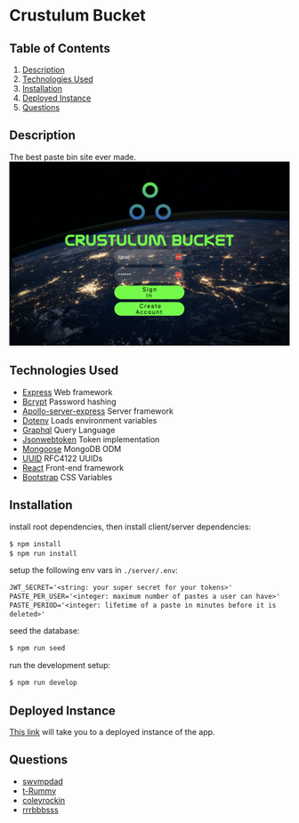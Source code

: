 # Crustulum Bucket

## Table of Contents

1. [Description](#Description)
1. [Technologies Used](#Technologies-Used)
1. [Installation](#Installation)
1. [Deployed Instance](#Deployed-Instance)
1. [Questions](#Questions)

## Description

The best paste bin site ever made.
![img](./client/public/images/Crustbuckethp.png)

## Technologies Used

- [Express](https://expressjs.com/) Web framework
- [Bcrypt](https://github.com/kelektiv/node.bcrypt.js) Password hashing
- [Apollo-server-express](https://www.npmjs.com/package/apollo-server-express) Server framework
- [Dotenv](https://www.npmjs.com/package/dotenv) Loads environment variables
- [Graphql](https://www.npmjs.com/package/graphql) Query Language
- [Jsonwebtoken](https://github.com/auth0/node-jsonwebtoken) Token implementation
- [Mongoose](https://github.com/Automattic/mongoose) MongoDB ODM
- [UUID](https://www.npmjs.com/package/uuid) RFC4122 UUIDs
- [React](https://reactjs.org/) Front-end framework
- [Bootstrap](https://getbootstrap.com/) CSS Variables

## Installation

install root dependencies, then install client/server dependencies:

```sh
$ npm install
$ npm run install
```

setup the following env vars in `./server/.env`:

```
JWT_SECRET='<string: your super secret for your tokens>'
PASTE_PER_USER='<integer: maximum number of pastes a user can have>'
PASTE_PERIOD='<integer: lifetime of a paste in minutes before it is deleted>'
```

seed the database:

```sh
$ npm run seed
```

run the development setup:

```sh
$ npm run develop
```

## Deployed Instance

[This link](https://crustulum-bucket.herokuapp.com/) will take you to a deployed instance of the app.

## Questions

- [swvmpdad](https://github.com/swvmpdad)
- [t-Rummy](https://github.com/T-rummy)
- [coleyrockin](https://github.com/coleyrockin)
- [rrrbbbsss](https://github.com/rrrbbbsss)
